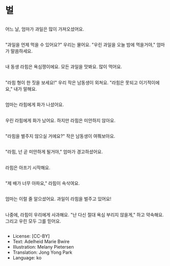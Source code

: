 # 벌

##
어느 날, 엄마가 과일은 많이 가져오셨어요.

##
"과일을 언제 먹을 수 있어요?" 우리는 물어요. "우린 과일을 오늘 밤에 먹을거야," 엄마가 말씀하세요.

##
내 동생 라힘은 욕심쟁이에요. 모든 과일을 맛봐요. 많이 먹어요.

##
"라힘 형이 한 짓을 보세요!" 우리 작은 남동생이 외쳐요. "라힘은 못되고 이기적이에요," 내가 말해요.

##
엄마는 라힘에게 화가 나셨어요.

##
우린 라힘에게 화가 났어요. 하지만 라힘은 미안하지 않아요.

##
"라힘을 벌주지 않으실 거에요?" 작은 남동생이 여쭤보아요.

##
"라힘, 넌 곧 미안하게 될거야," 엄마가 경고하셨어요.

##
라힘은 아프기 시작해요.

##
"제 배가 너무 아파요," 라힘이 속삭여요.

##
엄마는 이럴 줄 알으셨어요. 과일이 라힘을 벌주고 있어요!

##
나중에, 라힘이 우리에게 사과해요. "난 다신 절대 욕심 부리지 않을게," 하고 약속해요. 그리고 우린 모두 그를 믿어요.

##
* License: [CC-BY]
* Text: Adelheid Marie Bwire
* Illustration: Melany Pietersen
* Translation: Jong Yong Park
* Language: ko
